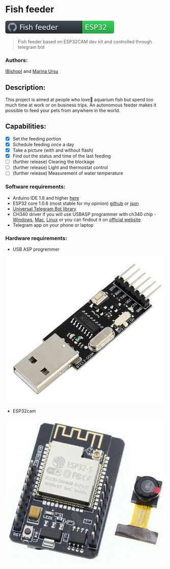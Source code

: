 # Fish feeder
![My Badge](/src/docs/badge_ff.svg)

>Fish feeder based on ESP32CAM dev kit and controlled through telegram bot

### Authors: 
[IBishopI](https://github.com/IBishopI) and [Marina Ursu](https://github.com/marinaursu)

## Description:

This project is aimed at people who love:smiling_face_with_three_hearts: aquarium fish but spend too much time at work or on business trips.
An autonomous feeder makes it possible to feed your pets from anywhere in the world.

## Capabilities:
- [x]  Set the feeding portion
- [x]  Schedule feeding once a day
- [x]  Take a picture (with and without flash)
- [x]  Find out the status and time of the last feeding
- [ ]  (further release) Clearing the blockage
- [ ]  (further release) Light and thermostat control
- [ ]  (further release) Measurement of water temperature

### Software requirements:
- Arduino IDE 1.8 and higher [here](https://www.arduino.cc/en/software)
- ESP32 core 1.0.6 (most stable for my opinion) [github](https://github.com/espressif/arduino-esp32) or [json](https://raw.githubusercontent.com/espressif/arduino-esp32/gh-pages/package_esp32_index.json)
- [Universal Telegram Bot library](https://github.com/witnessmenow/Universal-Arduino-Telegram-Bot)
- CH340 driver if you will use USBASP programmer with ch340 chip - [Windows](https://sparks.gogo.co.nz/assets/_site_/downloads/CH34x_Install_Windows_v3_4.zip), [Mac](https://github.com/adrianmihalko/ch340g-ch34g-ch34x-mac-os-x-driver/raw/master/CH34x_Install_V1.5.pkg), [Linux](https://sparks.gogo.co.nz/assets/_site_/downloads/CH340_LINUX.zip "Already built in kernel but if isnt you can download it by click this link") or you can findout it on [official website](http://www.wch.cn/download/ch341ser_zip.html)
- Telegram app on your phone or laptop

### Hardware requirements:
- USB ASP progremmer

![](/src/docs/usb_asp_programmer.png)
- ESP32cam

![](/src/docs/esp_32_cam.png)


